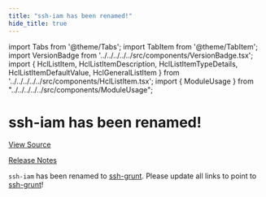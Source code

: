 ```yaml
---
title: "ssh-iam has been renamed!"
hide_title: true
---
```


import Tabs from '@theme/Tabs';
import TabItem from '@theme/TabItem';
import VersionBadge from '../../../../../src/components/VersionBadge.tsx';
import { HclListItem, HclListItemDescription, HclListItemTypeDetails, HclListItemDefaultValue, HclGeneralListItem } from '../../../../../src/components/HclListItem.tsx';
import { ModuleUsage } from "../../../../../src/components/ModuleUsage";

<VersionBadge repoTitle="Security Modules" version="0.75.7" lastModifiedVersion="0.13.0"/>

# ssh-iam has been renamed!

<a href="https://github.com/gruntwork-io/terraform-aws-security/tree/v0.75.7/modules/ssh-iam" className="link-button" title="View the source code for this module in GitHub.">View Source</a>

<a href="https://github.com/gruntwork-io/terraform-aws-security/releases/tag/v0.13.0" className="link-button" title="Release notes for only versions which impacted this module.">Release Notes</a>

`ssh-iam` has been renamed to [ssh-grunt](https://github.com/gruntwork-io/terraform-aws-security/tree/v0.75.7/modules/ssh-grunt). Please update all links to point to
[ssh-grunt](https://github.com/gruntwork-io/terraform-aws-security/tree/v0.75.7/modules/ssh-grunt)!

<!-- ##DOCS-SOURCER-START
{
  "originalSources": [
    "https://github.com/gruntwork-io/terraform-aws-security/tree/v0.75.7/modules/ssh-iam/readme.md",
    "https://github.com/gruntwork-io/terraform-aws-security/tree/v0.75.7/modules/ssh-iam/variables.tf",
    "https://github.com/gruntwork-io/terraform-aws-security/tree/v0.75.7/modules/ssh-iam/outputs.tf"
  ],
  "sourcePlugin": "module-catalog-api",
  "hash": "556b34014f769c977a60129474cac482"
}
##DOCS-SOURCER-END -->
